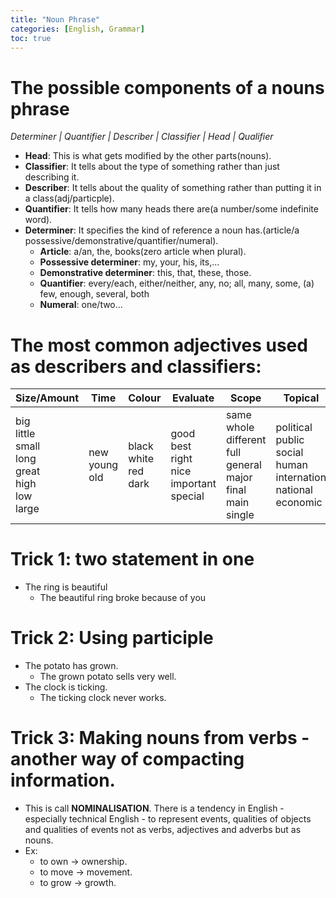 ```yaml
---
title: "Noun Phrase"
categories: [English, Grammar]
toc: true
---
```


# The possible components of a nouns phrase
*Determiner | Quantifier | Describer | Classifier | Head | Qualifier*
* **Head**: This is what gets modified by the other parts(nouns).
* **Classifier**: It tells about the type of something rather than just describing it.
* **Describer**: It tells about the quality of something rather than putting it in a class(adj/particple). 
* **Quantifier**: It tells how many heads there are(a number/some indefinite word).
* **Determiner**: It specifies the kind of reference a noun has.(article/a possessive/demonstrative/quantifier/numeral).
  * **Article**: a/an, the, books(zero article when plural).
  * **Possessive determiner**: my, your, his, its,...
  * **Demonstrative determiner**: this, that, these, those.
  * **Quantifier**: every/each, either/neither, any, no; all, many, some, (a) few, enough, several, both
  * **Numeral**: one/two...

# The most common adjectives used as describers and classifiers:

| Size/Amount | Time | Colour | Evaluate | Scope | Topical 
| --- | --- | --- | --- | --- | --- | 
| big <br> little <br> small <br> long <br> great <br> high <br> low <br> large | new <br> young <br> old | black <br> white <br> red <br> dark | good <br> best <br> right <br> nice <br> important <br> special | same <br> whole <br> different <br> full <br> general <br> major <br> final <br> main <br> single | political <br> public <br> social <br> human <br> internation <br> national <br> economic |

# Trick 1: two statement in one
* The ring is beautiful
  * The beautiful ring broke because of you 

# Trick 2: Using participle 
* The potato has grown.
  * The grown potato sells very well.
* The clock is ticking.
  * The ticking clock never works.
# Trick 3: Making nouns from verbs - another way of compacting information.
* This is call **NOMINALISATION**. There is a tendency in English - especially technical English - to represent events, qualities of objects and qualities of events not as verbs, adjectives and adverbs but as nouns.
* Ex:
  * to own -> ownership.
  * to move -> movement.
  * to grow -> growth.